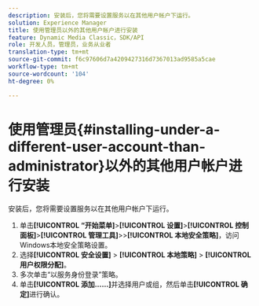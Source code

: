 ```yaml
---
description: 安装后，您将需要设置服务以在其他用户帐户下运行。
solution: Experience Manager
title: 使用管理员以外的其他用户帐户进行安装
feature: Dynamic Media Classic，SDK/API
role: 开发人员，管理员，业务从业者
translation-type: tm+mt
source-git-commit: f6c97606d7a4209427316d7367013ad9585a5cae
workflow-type: tm+mt
source-wordcount: '104'
ht-degree: 0%

---
```



# 使用管理员{#installing-under-a-different-user-account-than-administrator}以外的其他用户帐户进行安装

安装后，您将需要设置服务以在其他用户帐户下运行。

1. 单击&#x200B;**[!UICONTROL “开始菜单]**>**[!UICONTROL 设置]**>**[!UICONTROL 控制面板]**>**[!UICONTROL 管理工具]**>>**[!UICONTROL 本地安全策略]**，访问Windows本地安全策略设置。
1. 选择&#x200B;**[!UICONTROL 安全设置]** > **[!UICONTROL 本地策略]** > **[!UICONTROL 用户权限分配]**。
1. 多次单击“以服务身份登录”策略。
1. 单击&#x200B;**[!UICONTROL 添加……]**&#x200B;并选择用户或组，然后单击&#x200B;**[!UICONTROL 确定]**&#x200B;进行确认。
